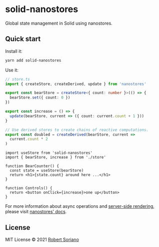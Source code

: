 # solid-nanostores

Global state management in Solid using nanostores.

## Quick start

Install it:

```bash
yarn add solid-nanostores
```

Use it:

```ts
// store.ts
import { createStore, createDerived, update } from 'nanostores'

export const bearStore = createStore<{ count: number }>(() => {
  bearStore.set({ count: 0 })
})

export const increase = () => {
  update(bearStore, current => ({ count: current.count + 1 }))
}

// Use derived stores to create chains of reactive computations.
export const doubled = createDerived(bearStore, current =>
  current.count * 2
)
```

```tsx
import useStore from 'solid-nanostores'
import { bearStore, increase } from './store'

function BearCounter() {
  const state = useStore(bearStore)
  return <h1>{state.count} around here ...</h1>
}

function Controls() {
  return <button onClick={increase}>one up</button>
}
```

For more information about async operations and [server-side rendering](https://github.com/nanostores/nanostores#server-side-rendering), please visit [nanostores' docs](https://github.com/nanostores/nanostores).

## License

MIT License © 2021 [Robert Soriano](https://github.com/wobsoriano)